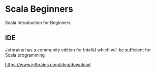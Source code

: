 # Scala Beginners
Scala Introduction for Beginners

## IDE
Jetbrains has a community edition for IntelliJ which will be sufficient for Scala programming

https://www.jetbrains.com/idea/download

